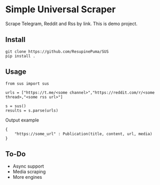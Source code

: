 # Simple Universal Scraper

Scrape Telegram, Reddit and Rss by link. This is demo project.

## Install

```
git clone https://github.com/ResupinePuma/SUS
pip install . 
```


## Usage

```
from sus import sus

urls = ["https://t.me/<some channel>","https://reddit.com/r/<some thread>,"<some rss url>"]

s = sus()
results = s.parse(urls)

```

Output example
```
{
    "https://some_url" : Publication(title, content, url, media)
}

```

## To-Do

- Async support
- Media scraping
- More engines

